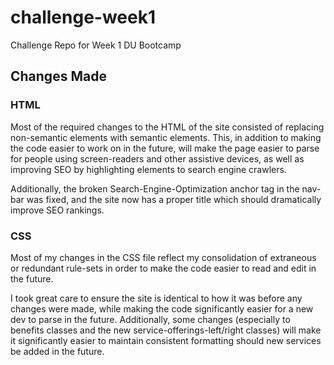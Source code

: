 # challenge-week1

Challenge Repo for Week 1 DU Bootcamp

## Changes Made

### HTML

Most of the required changes to the HTML of the site consisted of replacing non-semantic elements with semantic elements. This, in addition to making the code easier to work on in the future, will make the page easier to parse for people using screen-readers and other assistive devices, as well as improving SEO by highlighting elements to search engine crawlers.

Additionally, the broken Search-Engine-Optimization anchor tag in the nav-bar was fixed, and the site now has a proper title which should dramatically improve SEO rankings.

### CSS

Most of my changes in the CSS file reflect my consolidation of extraneous or redundant rule-sets in order to make the code easier to read and edit in the future.

I took great care to ensure the site is identical to how it was before any changes were made, while making the code significantly easier for a new dev to parse in the future. Additionally, some changes (especially to benefits classes and the new service-offerings-left/right classes) will make it significantly easier to maintain consistent formatting should new services be added in the future.
